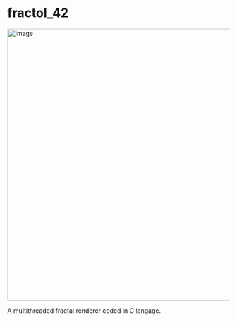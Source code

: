 # fractol_42

<img width="616" alt="image" src="https://user-images.githubusercontent.com/44836297/219453383-c8a27b28-0958-47a7-a9a6-ea8e208f8e94.png">

A multithreaded fractal renderer coded in C langage.

